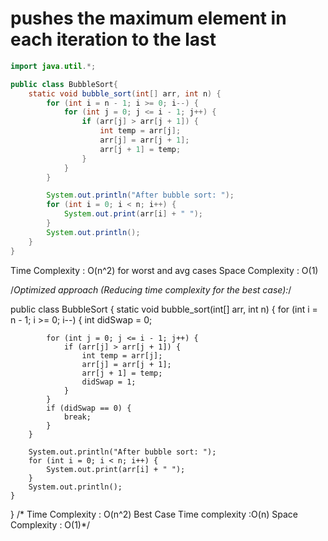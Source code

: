 # pushes the maximum element in each iteration to the last
```java
import java.util.*;

public class BubbleSort{
    static void bubble_sort(int[] arr, int n) {
        for (int i = n - 1; i >= 0; i--) {
            for (int j = 0; j <= i - 1; j++) {
                if (arr[j] > arr[j + 1]) {
                    int temp = arr[j];
                    arr[j] = arr[j + 1];
                    arr[j + 1] = temp;
                }
            }
        }

        System.out.println("After bubble sort: ");
        for (int i = 0; i < n; i++) {
            System.out.print(arr[i] + " ");
        }
        System.out.println();
    }
}
```
 Time Complexity : O(n^2) for worst and avg cases Space Complexity : O(1)















/*Optimized approach (Reducing time complexity for the best case):*/

public class BubbleSort {
    static void bubble_sort(int[] arr, int n) {
        for (int i = n - 1; i >= 0; i--) {
            int didSwap = 0;

            for (int j = 0; j <= i - 1; j++) {
                if (arr[j] > arr[j + 1]) {
                    int temp = arr[j];
                    arr[j] = arr[j + 1];
                    arr[j + 1] = temp;
                    didSwap = 1;
                }
            }
            if (didSwap == 0) {
                break;
            }
        }

        System.out.println("After bubble sort: ");
        for (int i = 0; i < n; i++) {
            System.out.print(arr[i] + " ");
        }
        System.out.println();
    }
}
/* Time Complexity : O(n^2) Best Case Time complexity :O(n) Space Complexity : O(1)*/
